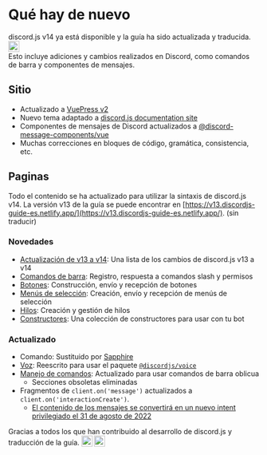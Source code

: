 <style scoped>
.emoji-container {
	display: inline-block;
}

.emoji-container .emoji-image {
	width: 1.375rem;
	height: 1.375rem;
	vertical-align: bottom;
}
</style>

# Qué hay de nuevo

<DiscordMessages>
	<DiscordMessage profile="bot">
		<template #interactions>
			<DiscordInteraction
				profile="user"
				author="discord.js"
				:command="true"
			>upgrade</DiscordInteraction>
		</template>
		discord.js v14 ya está disponible y la guía ha sido actualizada y traducida.
		<span class="emoji-container">
			<img class="emoji-image" title="tada" alt=":tada:" src="https://cdn.jsdelivr.net/gh/twitter/twemoji@v14.0.2/assets/72x72/1f389.png" />
		</span>
		<br />
		Esto incluye adiciones y cambios realizados en Discord, como comandos de barra y componentes de mensajes.
	</DiscordMessage>
</DiscordMessages>

## Sitio

- Actualizado a [VuePress v2](https://v2.vuepress.vuejs.org/)
- Nuevo tema adaptado a [discord.js documentation site](https://discord.js.org/)
- Componentes de mensajes de Discord actualizados a [@discord-message-components/vue](https://github.com/Danktuary/discord-message-components/blob/main/packages/vue/README.md)
- Muchas correcciones en bloques de código, gramática, consistencia, etc.

## Paginas

Todo el contenido se ha actualizado para utilizar la sintaxis de discord.js v14. La versión v13 de la guía se puede encontrar en [https://v13.discordjs-guide-es.netlify.app/](https://v13.discordjs-guide-es.netlify.app/). (sin traducir)

### Novedades

- [Actualización de v13 a v14](/additional-info/changes-in-v14.md): Una lista de los cambios de discord.js v13 a v14
- [Comandos de barra](/slash-commands/advanced-creation.md): Registro, respuesta a comandos slash y permisos
- [Botones](/interactions/buttons.md): Construcción, envío y recepción de botones
- [Menús de selección](/interactions/select-menus.md): Creación, envío y recepción de menús de selección
- [Hilos](/popular-topics/threads.md): Creación y gestión de hilos
- [Constructores](/popular-topics/builders.md): Una colección de constructores para usar con tu bot

### Actualizado

- Comando: Sustituido por [Sapphire](https://sapphirejs.dev/docs/Guide/getting-started/getting-started-with-sapphire)
- [Voz](/voz/): Reescrito para usar el paquete [`@discordjs/voice`](https://github.com/discordjs/discord.js/tree/main/packages/voice)
- [Manejo de comandos](/creating-your-bot/command-handling.md/): Actualizado para usar comandos de barra oblicua
  - Secciones obsoletas eliminadas
- Fragmentos de `client.on('message')` actualizados a `client.on('interactionCreate')`.
  - [El contenido de los mensajes se convertirá en un nuevo intent privilegiado el 31 de agosto de 2022](https://support-dev.discord.com/hc/articles/4404772028055)

<DiscordMessages>
	<DiscordMessage profile="bot">
		Gracias a todos los que han contribuido al desarrollo de discord.js y traducción de la guía.
		<span class="emoji-container">
			<img class="emoji-image" title="heart" alt=":heart:" src="https://cdn.jsdelivr.net/gh/twitter/twemoji@v14.0.2/assets/72x72/2764.png" />
			<img class="emoji-image" title="pat" alt=":pats:" src="https://cdn.discordapp.com/emojis/929127508933242912.gif?size=96&quality=lossless">
		</span>
	</DiscordMessage>
</DiscordMessages>
